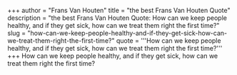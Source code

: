 +++
author = "Frans Van Houten"
title = "the best Frans Van Houten Quote"
description = "the best Frans Van Houten Quote: How can we keep people healthy, and if they get sick, how can we treat them right the first time?"
slug = "how-can-we-keep-people-healthy-and-if-they-get-sick-how-can-we-treat-them-right-the-first-time?"
quote = '''How can we keep people healthy, and if they get sick, how can we treat them right the first time?'''
+++
How can we keep people healthy, and if they get sick, how can we treat them right the first time?
